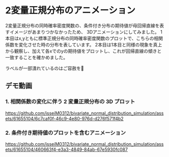 # 2変量正規分布のアニメーション

2変量正規分布の同時確率密度関数の、条件付き分布の期待値が母回帰直線を表すイメージがあまりつかなかったため、
3Dアニメーションにしてみました。
1本目はx,yともに標準正規分布の同時確率密度関数のプロットで、こちらの相関係数を変化させた時の分布を表しています。
2本目は1本目と同様の現象を真上から観察し、加えて各xでのyの期待値をプロットし、これが回帰直線の傾きと一致することを確かめました。

ラベルが一部潰れているのはご容赦を🙇

## デモ動画

### 1. 相関係数の変化に伴う 2 変量正規分布の 3D プロット

https://github.com/isseiM0312/bivariate_normal_distribution_simulation/assets/61655104/6c7caf0f-46c9-4e80-976d-d276f571f4b2


### 2. 条件付き期待値のプロットを含むアニメーション


https://github.com/isseiM0312/bivariate_normal_distribution_simulation/assets/61655104/460663f4-e3a3-4849-84ab-67e5930fc087

